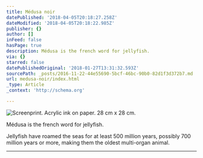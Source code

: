 ```yaml
---
title: Médusa noir
datePublished: '2018-04-05T20:18:27.258Z'
dateModified: '2018-04-05T20:18:22.985Z'
publisher: {}
author: []
inFeed: false
hasPage: true
description: Médusa is the french word for jellyfish.
via: {}
starred: false
datePublishedOriginal: '2018-01-27T13:31:32.593Z'
sourcePath: _posts/2016-11-22-44e55690-5bcf-46bc-90b0-82d1f3d372b7.md
url: medusa-noir/index.html
_type: Article
_context: 'http://schema.org'

---
```

![Screenprint. Acrylic ink on paper. 28 cm x 28 cm.](https://the-grid-user-content.s3-us-west-2.amazonaws.com/3c4ee645-eac4-433c-bafc-975a70fc0555.jpg)

Médusa is the french word for jellyfish.

Jellyfish have roamed the seas for at least 500 million years, possibly 700 million years or more, making them the oldest multi-organ animal.

---